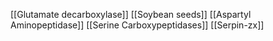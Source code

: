 [[Glutamate decarboxylase]]
[[Soybean seeds]]
[[Aspartyl Aminopeptidase]]
[[Serine Carboxypeptidases]]
[[Serpin-zx]]
